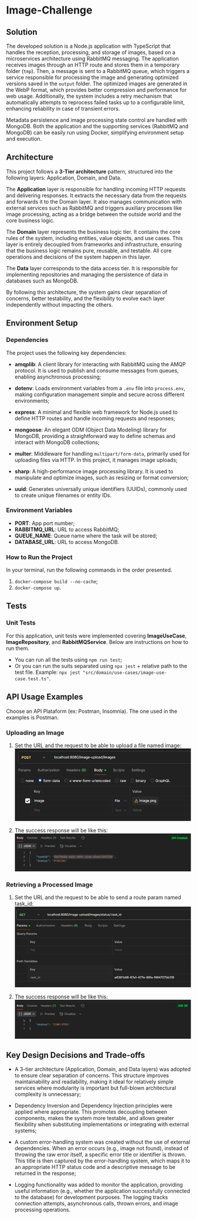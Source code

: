 # Image-Challenge

## Solution

The developed solution is a Node.js application with TypeScript that handles the reception, processing, and storage of images, based on a microservices architecture using RabbitMQ messaging. The application receives images through an HTTP route and stores them in a temporary folder (`tmp`). Then, a message is sent to a RabbitMQ queue, which triggers a service responsible for processing the image and generating optimized versions saved in the `output` folder. The optimized images are generated in the WebP format, which provides better compression and performance for web usage. Additionally, the system includes a retry mechanism that automatically attempts to reprocess failed tasks up to a configurable limit, enhancing reliability in case of transient errors.

Metadata persistence and image processing state control are handled with MongoDB. Both the application and the supporting services (RabbitMQ and MongoDB) can be easily run using Docker, simplifying environment setup and execution.

## Architecture

This project follows a **3-Tier architecture** pattern, structured into the following layers: Application, Domain, and Data.

The **Application** layer is responsible for handling incoming HTTP requests and delivering responses. It extracts the necessary data from the requests and forwards it to the Domain layer. It also manages communication with external services such as RabbitMQ and triggers auxiliary processes like image processing, acting as a bridge between the outside world and the core business logic.

The **Domain** layer represents the business logic tier. It contains the core rules of the system, including entities, value objects, and use cases. This layer is entirely decoupled from frameworks and infrastructure, ensuring that the business logic remains pure, reusable, and testable. All core operations and decisions of the system happen in this layer.

The **Data** layer corresponds to the data access tier. It is responsible for implementing repositories and managing the persistence of data in databases such as MongoDB.

By following this architecture, the system gains clear separation of concerns, better testability, and the flexibility to evolve each layer independently without impacting the others.

## Environment Setup

### Dependencies

The project uses the following key dependencies:

- **amqplib**: A client library for interacting with RabbitMQ using the AMQP protocol. It is used to publish and consume messages from queues, enabling asynchronous processing;

- **dotenv**: Loads environment variables from a `.env` file into `process.env`, making configuration management simple and secure across different environments;

- **express**: A minimal and flexible web framework for Node.js used to define HTTP routes and handle incoming requests and responses;

- **mongoose**: An elegant ODM (Object Data Modeling) library for MongoDB, providing a straightforward way to define schemas and interact with MongoDB collections;

- **multer**: Middleware for handling `multipart/form-data`, primarily used for uploading files via HTTP. In this project, it manages image uploads;

- **sharp**: A high-performance image processing library. It is used to manipulate and optimize images, such as resizing or format conversion;

- **uuid**: Generates universally unique identifiers (UUIDs), commonly used to create unique filenames or entity IDs.

### Environment Variables

- **PORT**: App port number;
- **RABBITMQ_URL**: URL to access RabbitMQ;
- **QUEUE_NAME**: Queue name where the task will be stored;
- **DATABASE_URL**: URL to access MongoDB.

### How to Run the Project

In your terminal, run the following commands in the order presented.

1. `docker-compose build --no-cache`;
2. `docker-compose up`.

## Tests

### Unit Tests

For this application, unit tests were implemented covering **ImageUseCase**, **ImageRepository**, and **RabbitMQService**. Below are instructions on how to run them.

- You can run all the tests using `npm run test`;
- Or you can run the suits separated using `npx jest` + relative path to the test file. Example: `npx jest "src/domain/use-cases/image-use-case.test.ts"`.

## API Usage Examples

Choose an API Plataform (ex: Postman, Insomnia). The one used in the examples is Postman.

### Uploading an Image

1. Set the URL and the request to be able to upload a file named image:  
   ![alt text](./src/application/images/image.png)

2. The success response will be like this:  
   ![alt text](./src/application/images/image-1.png)

### Retrieving a Processed Image

1. Set the URL and the request to be able to send a route param named task_id:  
   ![alt text](./src/application/images/image-2.png)

2. The success response will be like this:  
   ![alt text](./src/application/images/image-3.png)

## Key Design Decisions and Trade-offs

- A 3-tier architecture (Application, Domain, and Data layers) was adopted to ensure clear separation of concerns. This structure improves maintainability and readability, making it ideal for relatively simple services where modularity is important but full-blown architectural complexity is unnecessary;

- Dependency Inversion and Dependency Injection principles were applied where appropriate. This promotes decoupling between components, makes the system more testable, and allows greater flexibility when substituting implementations or integrating with external systems;

- A custom error-handling system was created without the use of external dependencies. When an error occurs (e.g., image not found), instead of throwing the raw error itself, a specific error title or identifier is thrown. This title is then captured by the error-handling system, which maps it to an appropriate HTTP status code and a descriptive message to be returned in the response;

- Logging functionality was added to monitor the application, providing useful information (e.g., whether the application successfully connected to the database) for development purposes. The logging tracks connection attempts, asynchronous calls, thrown errors, and image processing operations.
